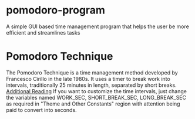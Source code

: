 # pomodoro-program
A simple GUI based time management program that helps the user be more efficient and streamlines tasks
# Pomodoro Technique
The Pomodoro Technique is a time management method developed by Francesco Cirillo in the late 1980s. It uses a timer to break work into intervals, traditionally 25 minutes in length, separated by short breaks. [Additional Reading](https://en.wikipedia.org/wiki/Pomodoro_Technique)
If you want to customize the time intervals, just change the variables named WORK_SEC, SHORT_BREAK_SEC, LONG_BREAK_SEC as required in "Theme and Other Constants" region with attention being paid to convert into seconds.
